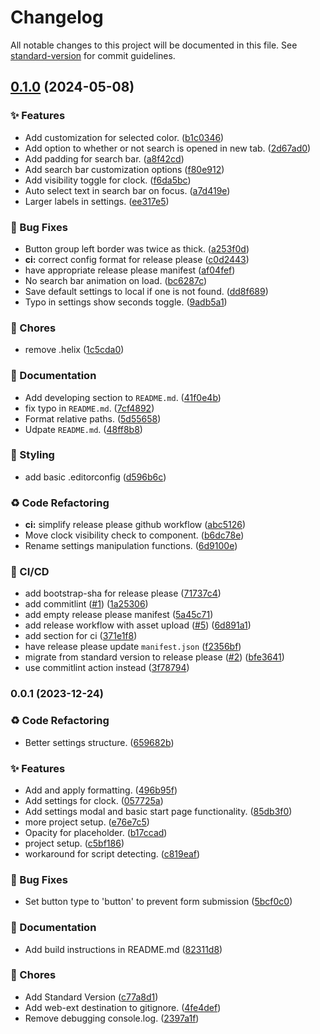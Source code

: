 # Changelog

All notable changes to this project will be documented in this file. See [standard-version](https://github.com/conventional-changelog/standard-version) for commit guidelines.

## [0.1.0](https://github.com/ixora-0/katei/compare/katei-v0.0.1...katei-v0.1.0) (2024-05-08)


### ✨ Features

* Add customization for selected color. ([b1c0346](https://github.com/ixora-0/katei/commit/b1c0346e3fa39c2ed9de4e7ebdbc838137687d15))
* Add option to whether or not search is opened in new tab. ([2d67ad0](https://github.com/ixora-0/katei/commit/2d67ad00a850f26c8ee3ee30140dd7615a1da722))
* Add padding for search bar. ([a8f42cd](https://github.com/ixora-0/katei/commit/a8f42cdf2ea2488e5e746c204345d0610c398204))
* Add search bar customization options ([f80e912](https://github.com/ixora-0/katei/commit/f80e912abdce2e5ab88dfa02bebd78e3350ee0e9))
* Add visibility toggle for clock. ([f6da5bc](https://github.com/ixora-0/katei/commit/f6da5bce8e8f7c72917c8dd201f0698c3de4243a))
* Auto select text in search bar on focus. ([a7d419e](https://github.com/ixora-0/katei/commit/a7d419e04d90292f34e61f8b9b6f1163fa8768f6))
* Larger labels in settings. ([ee317e5](https://github.com/ixora-0/katei/commit/ee317e54c23696f9dfb0e78fdbedac07b31d4473))


### 🐛 Bug Fixes

* Button group left border was twice as thick. ([a253f0d](https://github.com/ixora-0/katei/commit/a253f0d813bdfb1f22bda90c13aae2c42574a28e))
* **ci:** correct config format for release please ([c0d2443](https://github.com/ixora-0/katei/commit/c0d24431dbd5126c4f1937daf530e8cfc5db4f92))
* have appropriate release please manifest ([af04fef](https://github.com/ixora-0/katei/commit/af04fef049ff9c1c0e2cab51ae324ea37b12dae7))
* No search bar animation on load. ([bc6287c](https://github.com/ixora-0/katei/commit/bc6287cdbdd881b4ea03227136392ca3030d6953))
* Save default settings to local if one is not found. ([dd8f689](https://github.com/ixora-0/katei/commit/dd8f6898bb04c99b192233a6dd291594994cd4ab))
* Typo in settings show seconds toggle. ([9adb5a1](https://github.com/ixora-0/katei/commit/9adb5a10d8e4ca7652f7acb026bd221c2b66ded6))


### 🚚 Chores

* remove .helix ([1c5cda0](https://github.com/ixora-0/katei/commit/1c5cda0fbbf0369f787d9f686b33e3a6d7a7f1f6))


### 📝 Documentation

* Add developing section to `README.md`. ([41f0e4b](https://github.com/ixora-0/katei/commit/41f0e4b124d7dec3f0a3cfb647a0022874ec9a5a))
* fix typo in `README.md`. ([7cf4892](https://github.com/ixora-0/katei/commit/7cf489236d4c1a419e7812918875a788f7f9d499))
* Format relative paths. ([5d55658](https://github.com/ixora-0/katei/commit/5d556587ac3599969b317864117985bb95b43138))
* Udpate `README.md`. ([48ff8b8](https://github.com/ixora-0/katei/commit/48ff8b89f1f033bedc8eaed4e155afd6d84f095f))


### 💄 Styling

* add basic .editorconfig ([d596b6c](https://github.com/ixora-0/katei/commit/d596b6caaf8f788f30d2c53e3c36ba5a58cc2604))


### ♻️ Code Refactoring

* **ci:** simplify release please github workflow ([abc5126](https://github.com/ixora-0/katei/commit/abc5126222add9f39d9f89cd317ab946ae663211))
* Move clock visibility check to component. ([b6dc78e](https://github.com/ixora-0/katei/commit/b6dc78e66cbc73fbc948fc4ac42e0d7fb8458586))
* Rename settings manipulation functions. ([6d9100e](https://github.com/ixora-0/katei/commit/6d9100e38939bf70a20177e7fad9f57fa2f27d27))


### 🔧 CI/CD

* add bootstrap-sha for release please ([71737c4](https://github.com/ixora-0/katei/commit/71737c4e30e089771e869cf6dd190366f569807c))
* add commitlint ([#1](https://github.com/ixora-0/katei/issues/1)) ([1a25306](https://github.com/ixora-0/katei/commit/1a25306228f6ed2ba7e34175639b0230c09ca3c7))
* add empty release please manifest ([5a45c71](https://github.com/ixora-0/katei/commit/5a45c71dce1937a4354e22668f395eeeb55e64f1))
* add release workflow with asset upload ([#5](https://github.com/ixora-0/katei/issues/5)) ([6d891a1](https://github.com/ixora-0/katei/commit/6d891a1c41b4cba25c9c0c247a5892d2ffe1a208))
* add section for ci ([371e1f8](https://github.com/ixora-0/katei/commit/371e1f85726d2315ec84c3376968e0ffef6b666d))
* have release please update `manifest.json` ([f2356bf](https://github.com/ixora-0/katei/commit/f2356bfcbf3352bc8bed55a83b3a2b20b1e03c4a))
* migrate from standard version to release please ([#2](https://github.com/ixora-0/katei/issues/2)) ([bfe3641](https://github.com/ixora-0/katei/commit/bfe3641911aa68d891c0f679c806454eb6a2fb91))
* use commitlint action instead ([3f78794](https://github.com/ixora-0/katei/commit/3f7879457bcb7d74c4ddf4520b680870d2b04c74))

### 0.0.1 (2023-12-24)


### ♻️ Code Refactoring

* Better settings structure. ([659682b](https://github.com/ixora-0/katei/commit/659682bc70f3b0f75db468cb13bb00befdc5edfe))


### ✨ Features

* Add and apply formatting. ([496b95f](https://github.com/ixora-0/katei/commit/496b95fd3fa8d5efdadf8fef5bdff27e9f128fed))
* Add settings for clock. ([057725a](https://github.com/ixora-0/katei/commit/057725a174eb61c1a6b9274cbdbfb309513d471a))
* Add settings modal and basic start page functionality. ([85db3f0](https://github.com/ixora-0/katei/commit/85db3f0a37cad00135d9aae18fff11384bdf9e1e))
* more project setup. ([e76e7c5](https://github.com/ixora-0/katei/commit/e76e7c5b25d0b2105e9b7f629fe33f3721fe60a3))
* Opacity for placeholder. ([b17ccad](https://github.com/ixora-0/katei/commit/b17ccad707d904f2140819071ac364718c87868c))
* project setup. ([c5bf186](https://github.com/ixora-0/katei/commit/c5bf186cdc7878210e139db82d5db23e84a46f0a))
* workaround for script detecting. ([c819eaf](https://github.com/ixora-0/katei/commit/c819eaf831ca43e890ff94f80f8282f0873d3959))


### 🐛 Bug Fixes

* Set button type to 'button' to prevent form submission ([5bcf0c0](https://github.com/ixora-0/katei/commit/5bcf0c0514c45ca8c375630e7c76ddf14a67b652))


### 📝 Documentation

* Add build instructions in README.md ([82311d8](https://github.com/ixora-0/katei/commit/82311d808e8ef3b0f96953a793a17fc0f15238b3))


### 🚚 Chores

* Add Standard Version ([c77a8d1](https://github.com/ixora-0/katei/commit/c77a8d134769b61a82dcb5b8a691524c0eb95985))
* Add web-ext destination to gitignore. ([4fe4def](https://github.com/ixora-0/katei/commit/4fe4def7e676a0cc875f976e6a7f3c62e53d2877))
* Remove debugging console.log. ([2397a1f](https://github.com/ixora-0/katei/commit/2397a1fea831c7d3d28fbee72c59f898ccb32928))
